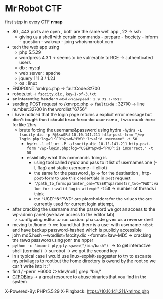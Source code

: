 # Mr Robot CTF

first step in every CTF **nmap**

- 80 , 443 ports are open , both are the same web app , 22 -> ssh
  - giving us a shell with certain commands
        - prepare
        - fsociety
        - inform
        - question
        - wakeup
        - joing
whoismrrobot.com
- tech the web app using
  - php 5.5.29
  - wordpress 4.3.1 -> seems to be vulnerable to RCE -> authenticated users
  - db : mysql
  - web server : apache
  - jquery 1.11.3   /  1.2.1
  - os : linux
- ENDPOINT /xmlrpc.php -> faultCode:32700
- robots.txt -> `fsocity.dic` , `key-1-of-3.txt`
- an interesting header `X-Mod-Pagespeed: 1.9.32.3-4523`
- sending POST request ro /xmlrpc.php -> `faultCode` : 32700 -> line number:32700 in the wordlist "6756"
- i have noticed that the login page returns a explicit error message but didn't tought that i should brute force the user name , i was stuck there for like 2hrs
  - brute forcing the username&password using hydra
    -`hydra -L fsocity.dic -p P@$sw0Rd 10.10.141.211 http-post-form "/wp-login.php:log=^USER^&pwd=^PWD^:Invalid username" -t 50`
    - `hydra -l elliot -P ./fsocity.dic 10.10.141.211 http-post-form "/wp-login.php:log=^USER^&pwd=^PWD^:is incorrect." -t 50`
    - essintially what this commands doing is
      - using tool called *hydra* and pass to it list of usernames one (-L flag) and static username (-l elliot)
      - the same for the password , ip -> for the destination , http-post-form to use this credentials in post request
      - `"/path_to_form:paramter_one=^USER^&parameter_two=^PWD^:value for invalid login attempt"` -t 50 -> number of threads i think
      - the ^USER^&^PWD^ are placeholders for the values the are currently used for current login attempt,
- after cracking the username and the password we got an access to the wp-admin panel (we have access to the editor tab)
  - configuring editor to run custom php code gives us a reverse shell
- moving to /home -> we found that there is a user with username `robot` and have backup password-hashed which is publicly accessible
- john md5.hash --wordlist=fsocity.dic --format=Raw-MD5 -> cracking the rawd password using john the ripper
- `python -c 'import pty;pty.spawn("/bin/bash")'` -> to get interactive shell (terminal) -> su robot -> we got the second key
- in a typical case i would use linux-exploit-suggester to try to escalate my privilages to root but the home directory is owend by the root so we can't write into it :"
- find / -perm +6000 2>/dev/null | grep '/bin/'
- [GTFOBins](https://gtfobins.github.io/) -> a great resource to abuse binaries that you find in the system

X-Powered-By: PHP/5.5.29
X-Pingback: <https://10.10.141.211/xmlrpc.php>
